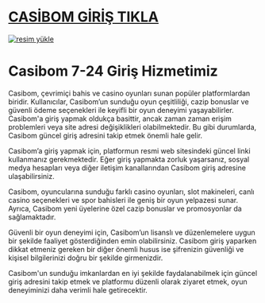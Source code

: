# <a href="https://l24.im/RxqOY7w">CASİBOM GİRİŞ TIKLA</a>

<a href="https://l24.im/RxqOY7w"><img src="https://resmim.net/cdn/2024/10/07/mQocaj.png" alt="resim yükle" border="0" /></a>


# Casibom 7-24 Giriş Hizmetimiz
Casibom, çevrimiçi bahis ve casino oyunları sunan popüler platformlardan biridir. Kullanıcılar, Casibom’un sunduğu oyun çeşitliliği, cazip bonuslar ve güvenli ödeme seçenekleri ile keyifli bir oyun deneyimi yaşayabilirler. Casibom'a giriş yapmak oldukça basittir, ancak zaman zaman erişim problemleri veya site adresi değişiklikleri olabilmektedir. Bu gibi durumlarda, Casibom güncel giriş adresini takip etmek önemli hale gelir.

Casibom’a giriş yapmak için, platformun resmi web sitesindeki güncel linki kullanmanız gerekmektedir. Eğer giriş yapmakta zorluk yaşarsanız, sosyal medya hesapları veya diğer iletişim kanallarından Casibom giriş adresine ulaşabilirsiniz.

Casibom, oyuncularına sunduğu farklı casino oyunları, slot makineleri, canlı casino seçenekleri ve spor bahisleri ile geniş bir oyun yelpazesi sunar. Ayrıca, Casibom yeni üyelerine özel cazip bonuslar ve promosyonlar da sağlamaktadır.

Güvenli bir oyun deneyimi için, Casibom’un lisanslı ve düzenlemelere uygun bir şekilde faaliyet gösterdiğinden emin olabilirsiniz. Casibom giriş yaparken dikkat etmeniz gereken bir diğer önemli husus ise şifrenizin güvenliği ve kişisel bilgilerinizi doğru bir şekilde girmenizdir.

Casibom'un sunduğu imkanlardan en iyi şekilde faydalanabilmek için güncel giriş adresini takip etmek ve platformu düzenli olarak ziyaret etmek, oyun deneyiminizi daha verimli hale getirecektir.
